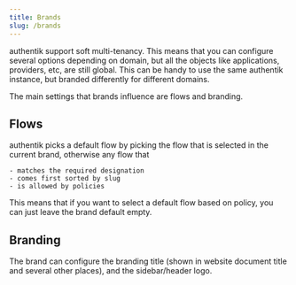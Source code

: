 ```yaml
---
title: Brands
slug: /brands
---
```


authentik support soft multi-tenancy. This means that you can configure several options depending on domain, but all the objects like applications, providers, etc, are still global. This can be handy to use the same authentik instance, but branded differently for different domains.

The main settings that brands influence are flows and branding.

## Flows

authentik picks a default flow by picking the flow that is selected in the current brand, otherwise any flow that

    - matches the required designation
    - comes first sorted by slug
    - is allowed by policies

This means that if you want to select a default flow based on policy, you can just leave the brand default empty.

## Branding

The brand can configure the branding title (shown in website document title and several other places), and the sidebar/header logo.
